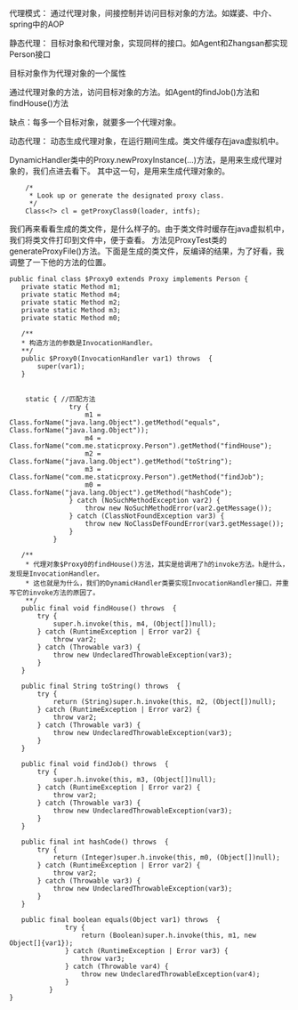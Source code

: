 代理模式：
    通过代理对象，间接控制并访问目标对象的方法。如媒婆、中介、spring中的AOP

静态代理：
   目标对象和代理对象，实现同样的接口。如Agent和Zhangsan都实现Person接口

   目标对象作为代理对象的一个属性

   通过代理对象的方法，访问目标对象的方法。如Agent的findJob()方法和findHouse()方法

   缺点：每多一个目标对象，就要多一个代理对象。


动态代理：
   动态生成代理对象，在运行期间生成。类文件缓存在java虚拟机中。

   DynamicHandler类中的Proxy.newProxyInstance(...)方法，是用来生成代理对象的，我们点进去看下。
其中这一句，是用来生成代理对象的。
        
        /*
         * Look up or generate the designated proxy class.
         */
        Class<?> cl = getProxyClass0(loader, intfs);


   我们再来看看生成的类文件，是什么样子的。由于类文件时缓存在java虚拟机中，我们将类文件打印到文件中，便于查看。
方法见ProxyTest类的generateProxyFile()方法。下面是生成的类文件，反编译的结果，为了好看，我调整了一下他的方法的位置。

   
    public final class $Proxy0 extends Proxy implements Person {
       private static Method m1;
       private static Method m4;
       private static Method m2;
       private static Method m3;
       private static Method m0;

       /**
       * 构造方法的参数是InvocationHandler。
       **/
       public $Proxy0(InvocationHandler var1) throws  {
           super(var1);
       }


        static { //匹配方法
                   try {
                       m1 = Class.forName("java.lang.Object").getMethod("equals", Class.forName("java.lang.Object"));
                       m4 = Class.forName("com.me.staticproxy.Person").getMethod("findHouse");
                       m2 = Class.forName("java.lang.Object").getMethod("toString");
                       m3 = Class.forName("com.me.staticproxy.Person").getMethod("findJob");
                       m0 = Class.forName("java.lang.Object").getMethod("hashCode");
                   } catch (NoSuchMethodException var2) {
                       throw new NoSuchMethodError(var2.getMessage());
                   } catch (ClassNotFoundException var3) {
                       throw new NoClassDefFoundError(var3.getMessage());
                   }
               }

       /**
        * 代理对象$Proxy0的findHouse()方法，其实是给调用了h的invoke方法。h是什么，发现是InvocationHandler。
        * 这也就是为什么，我们的DynamicHandler类要实现InvocationHandler接口，并重写它的invoke方法的原因了。
        **/
       public final void findHouse() throws  {
           try {
               super.h.invoke(this, m4, (Object[])null);
           } catch (RuntimeException | Error var2) {
               throw var2;
           } catch (Throwable var3) {
               throw new UndeclaredThrowableException(var3);
           }
       }

       public final String toString() throws  {
           try {
               return (String)super.h.invoke(this, m2, (Object[])null);
           } catch (RuntimeException | Error var2) {
               throw var2;
           } catch (Throwable var3) {
               throw new UndeclaredThrowableException(var3);
           }
       }

       public final void findJob() throws  {
           try {
               super.h.invoke(this, m3, (Object[])null);
           } catch (RuntimeException | Error var2) {
               throw var2;
           } catch (Throwable var3) {
               throw new UndeclaredThrowableException(var3);
           }
       }

       public final int hashCode() throws  {
           try {
               return (Integer)super.h.invoke(this, m0, (Object[])null);
           } catch (RuntimeException | Error var2) {
               throw var2;
           } catch (Throwable var3) {
               throw new UndeclaredThrowableException(var3);
           }
       }

       public final boolean equals(Object var1) throws  {
                  try {
                      return (Boolean)super.h.invoke(this, m1, new Object[]{var1});
                  } catch (RuntimeException | Error var3) {
                      throw var3;
                  } catch (Throwable var4) {
                      throw new UndeclaredThrowableException(var4);
                  }
              }
    }



